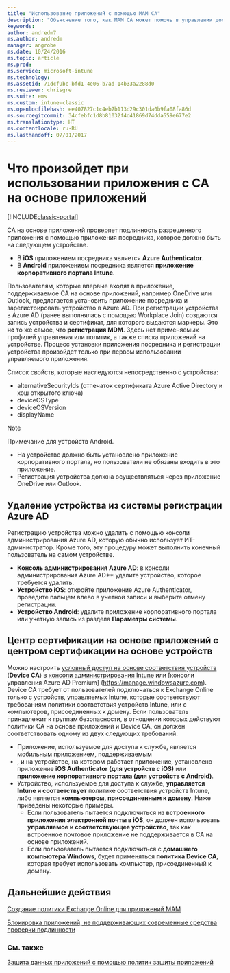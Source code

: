 ```yaml
---
title: "Использование приложений с помощью MAM CA"
description: "Объяснение того, как MAM CA может помочь в управлении доступом приложений к службам Office 365."
keywords: 
author: andredm7
ms.author: andredm
manager: angrobe
ms.date: 10/24/2016
ms.topic: article
ms.prod: 
ms.service: microsoft-intune
ms.technology: 
ms.assetid: 71dcf9bc-bfd1-4e06-b7ad-14b33a2288d0
ms.reviewer: chrisgre
ms.suite: ems
ms.custom: intune-classic
ms.openlocfilehash: ee407827c1c4eb7b113d29c301da0b9fa08fa86d
ms.sourcegitcommit: 34cfebfc1d8b81032f4d41869d74dda559e677e2
ms.translationtype: HT
ms.contentlocale: ru-RU
ms.lasthandoff: 07/01/2017
---
```

# <a name="what-to-expect-when-using-an-app-with-app-based-ca"></a>Что произойдет при использовании приложения с CA на основе приложений

[!INCLUDE[classic-portal](../includes/classic-portal.md)]

CA на основе приложений проверяет подлинность разрешенного приложения с помощью приложения посредника, которое должно быть на следующем устройстве.
*  В **iOS** приложением посредника является **Azure Authenticator**.
* В **Android** приложением посредника является **приложение корпоративного портала Intune**. 

Пользователям, которые впервые входят в приложение, поддерживаемое CA на основе приложений, например OneDrive или Outlook, предлагается установить приложение посредника и зарегистрировать устройство в Azure AD. При регистрации устройства в Azure AD (ранее выполнялась с помощью Workplace Join) создаются запись устройства и сертификат, для которого выдаются маркеры.  Это **не** то же самое, что **регистрация MDM**. Здесь нет применяемых профилей управления или политик, а также списка приложений на устройстве.  Процесс установки приложения посредника и регистрации устройства произойдет только при первом использовании управляемого приложения.

Список свойств, которые наследуются непосредственно с устройства:

* alternativeSecurityIds (отпечаток сертификата Azure Active Directory и хэш открытого ключа)
* deviceOSType
* deviceOSVersion
* displayName

> [!NOTE]
> Примечание для устройств Android.
  * На устройстве должно быть установлено приложение корпоративного портала, но пользователи не обязаны входить в это приложение.
  * Регистрация устройства должна осуществляться через приложение OneDrive или Outlook.

## <a name="to-remove-a-device-from-azure-ad-registration"></a>Удаление устройства из системы регистрации Azure AD
Регистрацию устройства можно удалить с помощью консоли администрирования Azure AD, которую обычно использует ИТ-администратор.  Кроме того, эту процедуру может выполнить конечный пользователь на самом устройстве.

* **Консоль администрирования Azure AD**: в консоли администрирования Azure AD** удалите устройство, которое требуется удалить.
* **Устройство iOS**: откройте приложение Azure Authenticator, проведите пальцем влево в учетной записи и выберите отмену регистрации.  
* **Устройство Android**: удалите приложение корпоративного портала или учетную запись из раздела **Параметры системы**.

## <a name="app-based-ca-with-device-based-ca"></a>Центр сертификации на основе приложений с центром сертификации на основе устройств  

Можно настроить [условный доступ на основе соответствия устройств](restrict-access-to-email-and-o365-services-with-microsoft-intune.md) (**Device CA**) в [консоли администрирования Intune](https://manage.microsoft.com) или [консоли управления Azure AD Premium] (https://manage.windowsazure.com). Device CA требует от пользователей подключаться к Exchange Online только с устройств, управляемых Intune, которые соответствуют требованиям политики соответствия устройств Intune, или с компьютеров, присоединенных к домену.  Если пользователь принадлежит к группам безопасности, в отношении которых действуют политики CA на основе приложений и Device CA, он должен соответствовать одному из двух следующих требований.
* Приложение, используемое для доступа к службе, является мобильным приложением, поддерживаемым 
* , и на устройстве, на котором работает приложение, установлено приложение **iOS Authenticator (для устройств с iOS)** или **приложение корпоративного портала (для устройств с Android)**.
* Устройство, используемое для доступа к службе, **управляется Intune и соответствует** политике соответствия устройств Intune, либо является **компьютером, присоединенным к домену**.  Ниже приведены некоторые примеры.
  * Если пользователь пытается подключиться из **встроенного приложения электронной почты в iOS**, он должен использовать **управляемое и соответствующее устройство**, так как встроенное почтовое приложение не поддерживается в CA на основе приложений.
  * Если пользователь пытается подключиться с **домашнего компьютера Windows**, будет применяться **политика Device CA**, которая требует использовать компьютер, присоединенный к домену.

## <a name="next-steps"></a>Дальнейшие действия
[Создание политики Exchange Online для приложений MAM](mam-ca-for-exchange-online.md)

[Блокировка приложений, не поддерживающих современные средства проверки подлинности](block-apps-with-no-modern-authentication.md)

### <a name="see-also"></a>См. также

[Защита данных приложений с помощью политик защиты приложений](protect-app-data-using-mobile-app-management-policies-with-microsoft-intune.md)
